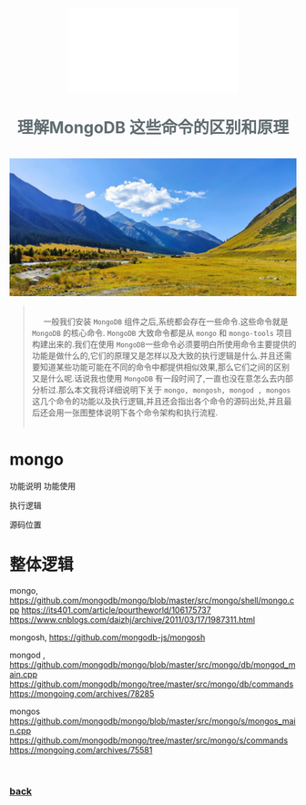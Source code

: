 

<iframe src="../detail-header.html" title="W3Schools Free Online Web Tutorials" style="display:block; border-style:none;margin: 0 auto;">

</iframe>


<h1 style="color:#606c71;text-align:center;" id="h1" >理解MongoDB 这些命令的区别和原理</h1><br/>

[<h1 style="color:#606c71;text-align:center;" >Understand the differences and principles of these commands in MongoDB</h1><br/>]:#

<center>
<img src="../assets/images/understand-the-differences-and-principles-of-these-commands-in-mongodb/figure-1.jpeg" alt="Understand the differences and principles of these commands in MongoDB" title="Github of Anigkus" >
</center>

> <br/>&nbsp;&nbsp;&nbsp;&nbsp; 一般我们安装 `MongoDB` 组件之后,系统都会存在一些命令.这些命令就是 `MongoDB` 的核心命令. `MongoDB` 大致命令都是从 `mongo` 和 `mongo-tools` 项目构建出来的.我们在使用 `MongoDB`一些命令必须要明白所使用命令主要提供的功能是做什么的,它们的原理又是怎样以及大致的执行逻辑是什么.并且还需要知道某些功能可能在不同的命令中都提供相似效果,那么它们之间的区别又是什么呢.话说我也使用 `MongoDB` 有一段时间了,一直也没在意怎么去内部分析过.那么本文我将详细说明下关于 `mongo, mongosh, mongod , mongos` 这几个命令的功能以及执行逻辑,并且还会指出各个命令的源码出处,并且最后还会用一张图整体说明下各个命令架构和执行流程. <br/>
> <br/>

[> <br/>&nbsp;&nbsp;&nbsp;&nbsp; Some general notes on article.<br/>]:#
[> <br/>]:#

# mongo


功能说明
功能使用

执行逻辑

源码位置

# 整体逻辑


mongo, 
    https://github.com/mongodb/mongo/blob/master/src/mongo/shell/mongo.cpp
    https://its401.com/article/pourtheworld/106175737
    https://www.cnblogs.com/daizhj/archive/2011/03/17/1987311.html

mongosh,
    https://github.com/mongodb-js/mongosh

mongod , 
    https://github.com/mongodb/mongo/blob/master/src/mongo/db/mongod_main.cpp
    https://github.com/mongodb/mongo/tree/master/src/mongo/db/commands
    https://mongoing.com/archives/78285

mongos
    https://github.com/mongodb/mongo/blob/master/src/mongo/s/mongos_main.cpp
    https://github.com/mongodb/mongo/tree/master/src/mongo/s/commands
    https://mongoing.com/archives/75581



<br>

### [back](./)
